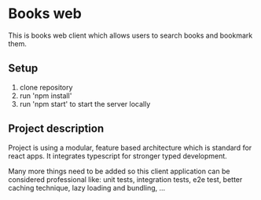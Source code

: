 # Books web

This is books web client which allows users to search books and bookmark them.

## Setup

1. clone repository
2. run 'npm install'
3. run 'npm start' to start the server locally

## Project description

Project is using a modular, feature based architecture which is standard for
react apps. It integrates typescript for stronger typed development.

Many more things need to be added so this client application can be considered professional like:
unit tests, integration tests, e2e test, better caching technique, lazy loading and bundling, ...
